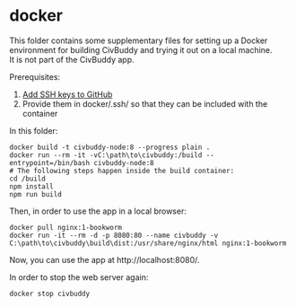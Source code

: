 # docker

This folder contains some supplementary files for setting up a Docker environment for building CivBuddy and trying it
out on a local machine.  
It is not part of the CivBuddy app.

Prerequisites:

1. [Add SSH keys to GitHub](https://docs.github.com/en/authentication/connecting-to-github-with-ssh)
2. Provide them in docker/.ssh/ so that they can be included with the container

In this folder:

```shell
docker build -t civbuddy-node:8 --progress plain .
docker run --rm -it -vC:\path\to\civbuddy:/build --entrypoint=/bin/bash civbuddy-node:8
# The following steps happen inside the build container:
cd /build
npm install
npm run build
```

Then, in order to use the app in a local browser:

```
docker pull nginx:1-bookworm
docker run -it --rm -d -p 8080:80 --name civbuddy -v C:\path\to\civbuddy\build\dist:/usr/share/nginx/html nginx:1-bookworm
```

Now, you can use the app at http://localhost:8080/.

In order to stop the web server again:

```shell
docker stop civbuddy
```
